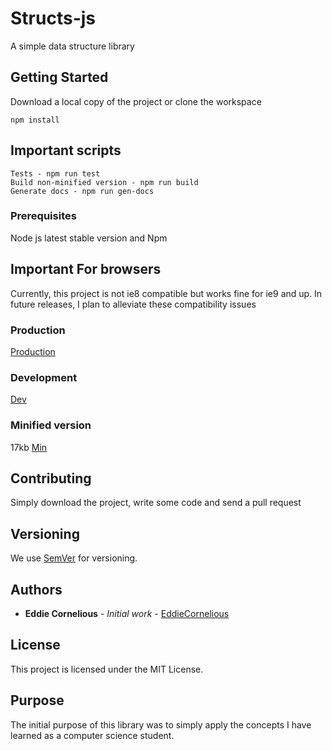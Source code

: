 # Structs-js

A simple data structure library

## Getting Started

Download a local copy of the project or clone the workspace
```
npm install
```
## Important scripts
```
Tests - npm run test
Build non-minified version - npm run build
Generate docs - npm run gen-docs
```

### Prerequisites

Node js latest stable version and Npm

## Important For browsers

Currently, this project is not ie8 compatible but works fine for ie9 and up.
In future releases, I plan to alleviate these compatibility issues


### Production

[Production](https://cdn.rawgit.com/EddieCornelious/Structs-JS/master/structs.js)

### Development

[Dev](https://rawgit.com/EddieCornelious/Structs-JS/master/structs.js)

### Minified version
17kb [Min](https://cdn.rawgit.com/EddieCornelious/Structs-JS/master/structs.min.js)


## Contributing

Simply download the project, write some code and send a pull request

## Versioning

We use [SemVer](http://semver.org/) for versioning. 

## Authors

* **Eddie Cornelious** - *Initial work* - [EddieCornelious](https://github.com/EddieCornelious)

## License

This project is licensed under the MIT License.

## Purpose

The initial purpose of this library was to simply apply the concepts I have 
learned as a computer science student.

